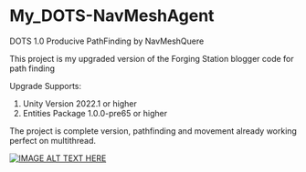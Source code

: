 # My_DOTS-NavMeshAgent
 DOTS 1.0 Producive PathFinding by NavMeshQuere
 
This project is my upgraded version of the Forging Station blogger code for path finding

Upgrade Supports: 
1) Unity Version 2022.1 or higher 
2) Entities Package 1.0.0-pre65 or higher


The project is complete version, pathfinding and movement already working perfect on multithread.

[![IMAGE ALT TEXT HERE](http://img.youtube.com/vi/YOUTUBE_VIDEO_ID_HERE/0.jpg)](https://www.youtube.com/watch?v=NwEGz1hIwsw&t=2s&ab_channel=ESTETICAChannel)

